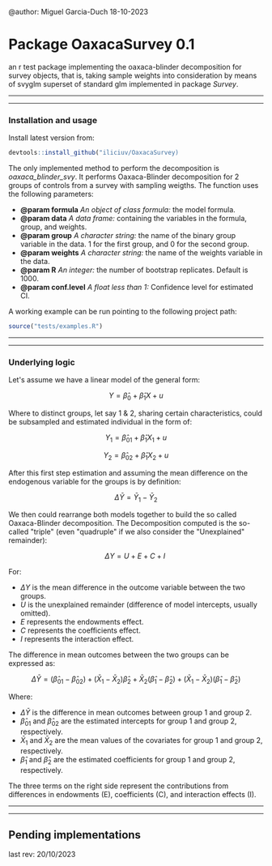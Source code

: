 @author: Miguel Garcia-Duch 18-10-2023

# Package OaxacaSurvey 0.1

an r test package implementing the oaxaca-blinder decomposition for survey objects, that is, taking sample weights into consideration by means of svyglm superset of standard glm implemented in package *Survey*.

--------------------------------------------------
--------------------------------------------------

### Installation and usage

Install latest version from:

```r
devtools::install_github("iliciuv/OaxacaSurvey)
```

The only implemented method to perform the decomposition is *oaxaca_blinder_svy*. It performs Oaxaca-Blinder decomposition for 2 groups of controls from a survey with sampling weigths. The function uses the following parameters:

- **@param formula** *An object of class formula:* the model formula.
- **@param data** *A data frame:* containing the variables in the formula, group, and weights.
- **@param group** *A character string:* the name of the binary group variable in the data. 1 for the first group, and 0 for the second group.
- **@param weights** *A character string:* the name of the weights variable in the data.
- **@param R** *An integer:* the number of bootstrap replicates. Default is 1000.
- **@param conf.level** *A float less than 1:* Confidence level for estimated CI.

A working example can be run pointing to the following project path:

```r
source("tests/examples.R")
```

--------------------------------------------------
--------------------------------------------------

### Underlying logic

Let's assume we have a linear model of the general form:

$$ {Y} = \hat\beta_{0}  +  \hat\beta_{1} {X} + u $$

Where to distinct groups, let say 1 & 2, sharing certain characteristics, could be subsampled and estimated individual in the form of:

$$ Y_1 = \hat\beta_{01}  +  \hat\beta_{1} {X}_1 + u $$

$$ Y_2 = \hat\beta_{02}  +  \hat\beta_{1} {X}_2 + u $$

After this first step estimation and assuming the mean difference on the endogenous variable for the groups is by definition:

$$ \Delta \bar{Y} = \bar{Y}_1 - \bar{Y}_2  $$

We then could rearrange both models together to build the so called Oaxaca-Blinder decomposition. The Decomposition computed is the so-called "triple" (even "quadruple" if we also consider the "Unexplained" remainder):

$$ \Delta Y = U + E + C + I \ $$

For:

- $\Delta Y$ is the mean difference in the outcome variable between the two groups.
- $U$ is the unexplained remainder (difference of model intercepts, usually omitted).
- $E$ represents the endowments effect.
- $C$ represents the coefficients effect.
- $I$ represents the interaction effect.

The difference in mean outcomes between the two groups can be expressed as:

$$ \Delta \bar{Y} = (\hat\beta_{01} - \hat\beta_{02}) + (\bar{X}_1 - \bar{X}_2) \hat{\beta}_2 + \bar{X}_2 (\hat{\beta}_1 - \hat{\beta}_2) + (\bar{X}_1 - \bar{X}_2) (\hat{\beta}_1 - \hat{\beta}_2) $$

Where:

- $\Delta \bar{Y}$ is the difference in mean outcomes between group 1 and group 2.
- $\hat\beta_{01}$ and $\hat\beta_{02}$ are the estimated intercepts for group 1 and group 2, respectively.
- $\bar{X}_1$ and $\bar{X}_2$ are the mean values of the covariates for group 1 and group 2, respectively.
- $\hat{\beta}_1$ and $\hat{\beta}_2$ are the estimated coefficients for group 1 and group 2, respectively.

The three terms on the right side represent the contributions from differences in endowments (E), coefficients (C), and interaction effects (I).

--------------------------------------------------
--------------------------------------------------

## Pending implementations

last rev: 20/10/2023
